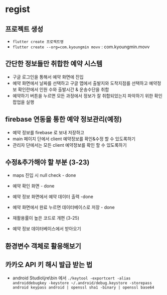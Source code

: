 # regist

## 프로젝트 생성

- `flutter create 프로젝트명`
- `flutter create --org=com.kyoungmin movv` : com.kyoungmin.movv

## 간단한 정보들만 취합한 예약 시스템

- 구글 로그인을 통해서 예약 화면에 진입
- 예약 화면에서 날짜를 선택하고 구글 맵에서 출발지와 도착지점를
  선택하고 예약정보 확인란에서 인원 수와 출발시간 & 운송수단을 취합
- 예약하기 버튼을 누르면 모든 과정에서 정보가 잘 취합되었는지
  파악하기 위한 확인 팝업을 실행

## firebase 연동을 통한 예약 정보관리(예정)

- 예약 정보를 firebase 로 보내 저장하고
- main 페이지 단에서 client 예약정보를 확인&수정 할 수 있도록하기
- 관리자 단에서는 모든 client 예약정보를 확인 할 수 있도록하기

## 수정&추가해야 할 부분 (3-23)

- maps 진입 시 null check - done
- 예약 확인 화면 - done
- 예약 정보 화면에서 예약 데이터 출력 -done
- 예약 화면에서 완료 누르면 데이터베이스로 저장  - done

- 재활용률이 높은 코드로 개편 (3-25)
- 예약 정보 데이터베이스에서 받아오기

## 환경변수 객체로 활용해보기



## 카카오 API 키 해시 발급 받는 법

- android Studio\jre\bin 에서
  `./keytool -exportcert -alias androiddebugkey -keystore ~/.android/debug.keystore -storepass android keypass android | openssl sha1 -binary | openssl base64 `
